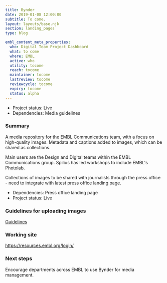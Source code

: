 ```yaml
---
title: Bynder
date: 2019-01-08 12:00:00
subtitle: To come.
layout: layouts/base.njk
section: landing_pages
type: blog

embl_content_meta_properties:
  who: Digital Team Project Dashboard
  what: to come
  where: EMBL
  active: who
  utility: tocome
  reach: tocome
  maintainer: tocome
  lastreview: tocome
  reviewcycle: tocome
  expiry: tocome
  status: alpha
---
```


- Project status: Live
- Dependencies: Media guidelines

### Summary

A media repository for the EMBL Communications team, with a focus on high-quality images. Metadata and captions added to images, which can be shared as collections.

Main users are the Design and Digital teams within the EMBL Communications group. Spilios has led workshops to include EMBL's Photolab.

Collections of images to be shared with journalists through the press office - need to integrate with latest press office landing page.

- Dependencies: Press office landing page
- Project status: Live

### Guidelines for uploading images

[Guidelines](https://stratcom.gitlab.io/bynder/use-guide/)

### Working site

https://resources.embl.org/login/

### Next steps

Encourage departments across EMBL to use Bynder for media management.
